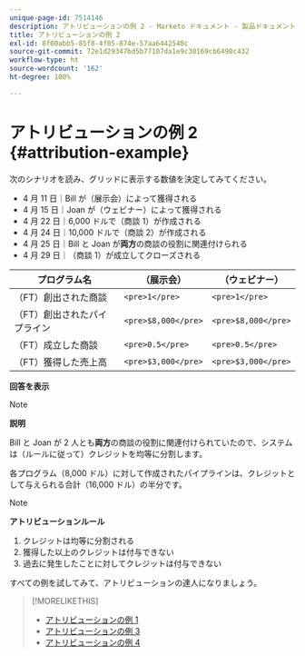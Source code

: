 ```yaml
---
unique-page-id: 7514146
description: アトリビューションの例 2 - Marketo ドキュメント - 製品ドキュメント
title: アトリビューションの例 2
exl-id: 8f00abb5-85f8-4f05-874e-57aa6442548c
source-git-commit: 72e1d29347bd5b77107da1e9c30169cb6490c432
workflow-type: ht
source-wordcount: '162'
ht-degree: 100%

---
```


# アトリビューションの例 2 {#attribution-example}

次のシナリオを読み、グリッドに表示する数値を決定してみてください。

* 4 月 11 日｜Bill が（展示会）によって獲得される
* 4 月 15 日｜Joan が（ウェビナー）によって獲得される
* 4 月 22 日｜6,000 ドルで（商談 1）が作成される
* 4 月 24 日｜10,000 ドルで（商談 2）が作成される
* 4 月 25 日｜Bill と Joan が&#x200B;**両方**&#x200B;の商談の役割に関連付けられる
* 4 月 29 日｜（商談 1）が成立してクローズされる

| プログラム名 | （展示会） | （ウェビナー） |
|---|---|---|
| （FT）創出された商談 | `<pre>1</pre>` | `<pre>1</pre>` |
| （FT）創出されたパイプライン | `<pre>$8,000</pre>` | `<pre>$8,000</pre>` |
| （FT）成立した商談 | `<pre>0.5</pre>` | `<pre>0.5</pre>` |
| （FT）獲得した売上高 | `<pre>$3,000</pre>` | `<pre>$3,000</pre>` |

**回答を表示**

>[!NOTE]
>
>**説明**
>
>Bill と Joan が 2 人とも&#x200B;**両方**&#x200B;の商談の役割に関連付けられていたので、システムは（ルールに従って）クレジットを均等に分割します。
>
>各プログラム（8,000 ドル）に対して作成されたパイプラインは、クレジットとして与えられる合計（16,000 ドル）の半分です。

>[!NOTE]
>
>**アトリビューションルール**
>
>1. クレジットは均等に分割される
>1. 獲得した以上のクレジットは付与できない
>1. 過去に発生したことに対してクレジットは付与できない


すべての例を試してみて、アトリビューションの達人になりましょう。

>[!MORELIKETHIS]
>
>* [アトリビューションの例 1](/help/marketo/product-docs/reporting/revenue-cycle-analytics/revenue-tools/attribution/attribution-example-1.md)
>* [アトリビューションの例 3](/help/marketo/product-docs/reporting/revenue-cycle-analytics/revenue-tools/attribution/attribution-example-3.md)
>* [アトリビューションの例 4](/help/marketo/product-docs/reporting/revenue-cycle-analytics/revenue-tools/attribution/attribution-example-4.md)

